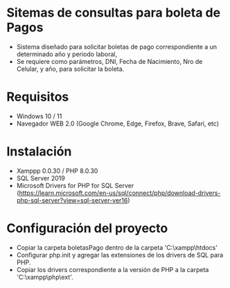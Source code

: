 # Sitemas de consultas para boleta de Pagos
* Sistema diseñado para solicitar boletas de pago correspondiente a un determinado año y periodo laboral,
* Se requiere como parámetros, DNI, Fecha de Nacimiento, Nro de Celular, y año, para solicitar la boleta.

# Requisitos
* Windows 10 / 11
* Navegador WEB 2.0 (Google Chrome, Edge, Firefox, Brave, Safari, etc)

# Instalación
* Xamppp 0.0.30 / PHP 8.0.30
* SQL Server 2019
* Microsoft Drivers for PHP for SQL Server (https://learn.microsoft.com/en-us/sql/connect/php/download-drivers-php-sql-server?view=sql-server-ver16)

# Configuración del proyecto
* Copiar la carpeta boletasPago dentro de la carpeta 'C:\xampp\htdocs'
* Configurar php.init y agregar las extensiones de los drivers de SQL para PHP.
* Copiar los drivers correspondiente a la versión de PHP a la carpeta 'C:\xampp\php\ext'.